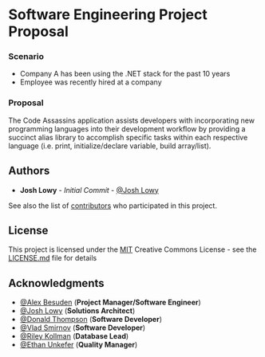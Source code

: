 # Software Engineering Project Proposal

### Scenario

- Company A has been using the .NET stack for the past 10 years
- Employee was recently hired at a company 

### Proposal

The Code Assassins application assists developers with incorporating new programming languages into their development workflow by providing a succinct alias library to accomplish specific tasks within each respective language (i.e. print, initialize/declare variable, build array/list).

## Authors

* **Josh Lowy** - *Initial Commit* - [@Josh Lowy](https://github.com/DLJ42)

See also the list of [contributors](https://github.com/abesuden/software-engineering/contributors) who participated in this project.

## License

This project is licensed under the [MIT](LICENSE.md) Creative Commons License - see the [LICENSE.md](LICENSE.md) file for details

## Acknowledgments

* [@Alex Besuden](https://github.com/abesuden) (**Project Manager/Software Engineer**)
* [@Josh Lowy](https://github.com/DLJ42) (**Solutions Architect**)
* [@Donald Thompson](https://github.com/dthompsonii) (**Software Developer**)
* [@Vlad Smirnov](https://github.com/Pr0vlad) (**Software Developer**)
* [@Riley Kollman](https://github.com/) (**Database Lead**)
* [@Ethan Unkefer](https://github.com/eunkefer) (**Quality Manager**)
